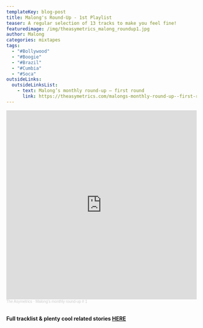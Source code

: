 ```yaml
---
templateKey: blog-post
title: Malong's Round-Up - 1st Playlist
teaser: A regular selection of 13 tracks to make you feel fine!
featuredimage: /img/theasymetrics_malong_roundup1.jpg
author: Malong
categories: mixtapes
tags:
  - "#Bollywood"
  - "#Boogie"
  - "#Brazil"
  - "#Cumbia"
  - "#Soca"
outsideLinks:
  outsideLinksList:
    - text: Malong’s monthly round-up – first round
      link: https://theasymetrics.com/malongs-monthly-round-up--first-round/
---
```

<iframe width="100%" height="500" scrolling="no" frameborder="no" allow="autoplay" src="https://w.soundcloud.com/player/?url=https%3A//api.soundcloud.com/tracks/822003580&color=%23ff5500&auto_play=false&hide_related=false&show_comments=true&show_user=true&show_reposts=false&show_teaser=true&visual=true"></iframe><div style="font-size: 10px; color: #cccccc;line-break: anywhere;word-break: normal;overflow: hidden;white-space: nowrap;text-overflow: ellipsis; font-family: Interstate,Lucida Grande,Lucida Sans Unicode,Lucida Sans,Garuda,Verdana,Tahoma,sans-serif;font-weight: 100;"><a href="https://soundcloud.com/the-asymetrics" title="The Asymetrics" target="_blank" style="color: #cccccc; text-decoration: none;">The Asymetrics</a> · <a href="https://soundcloud.com/the-asymetrics/malongs-monthly-round-up-1" title="Malong&#x27;s monthly round-up # 1" target="_blank" style="color: #cccccc; text-decoration: none;">Malong&#x27;s monthly round-up # 1</a></div>

<br>

**Full tracklist & plenty cool related stories [HERE](https://theasymetrics.com/malong%E2%80%99s-monthly-round-up--first-round/)**